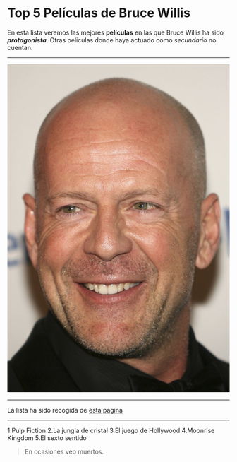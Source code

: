 # Top 5 Películas de Bruce Willis

En esta lista veremos las mejores **películas** en las que Bruce Willis ha sido ***protagonista***.
Otras peliculas donde haya actuado como *secundario* no cuentan.

***

![Bruce Willis](/Imagen/Bruce.jpg)

***

La lista ha sido recogida de [esta pagina](https://www.fotogramas.es/noticias-cine/g19461506/bruce-willis-mejores-peliculas/)

---

1.Pulp Fiction
2.La jungla de cristal
3.El juego de Hollywood
4.Moonrise Kingdom
5.El sexto sentido

>En ocasiones veo muertos.
